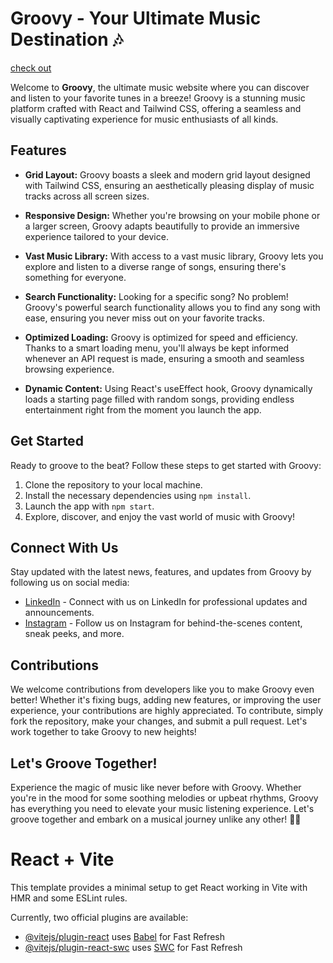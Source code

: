 # Groovy - Your Ultimate Music Destination 🎶
[check out](https://groovy-nine.vercel.app/)

Welcome to **Groovy**, the ultimate music website where you can discover and listen to your favorite tunes in a breeze! Groovy is a stunning music platform crafted with React and Tailwind CSS, offering a seamless and visually captivating experience for music enthusiasts of all kinds.

## Features

- **Grid Layout:** Groovy boasts a sleek and modern grid layout designed with Tailwind CSS, ensuring an aesthetically pleasing display of music tracks across all screen sizes.
  
- **Responsive Design:** Whether you're browsing on your mobile phone or a larger screen, Groovy adapts beautifully to provide an immersive experience tailored to your device.

- **Vast Music Library:** With access to a vast music library, Groovy lets you explore and listen to a diverse range of songs, ensuring there's something for everyone.

- **Search Functionality:** Looking for a specific song? No problem! Groovy's powerful search functionality allows you to find any song with ease, ensuring you never miss out on your favorite tracks.  

- **Optimized Loading:** Groovy is optimized for speed and efficiency. Thanks to a smart loading menu, you'll always be kept informed whenever an API request is made, ensuring a smooth and seamless browsing experience.

- **Dynamic Content:** Using React's useEffect hook, Groovy dynamically loads a starting page filled with random songs, providing endless entertainment right from the moment you launch the app.

## Get Started

Ready to groove to the beat? Follow these steps to get started with Groovy:

1. Clone the repository to your local machine.
2. Install the necessary dependencies using `npm install`.
3. Launch the app with `npm start`.
4. Explore, discover, and enjoy the vast world of music with Groovy!

## Connect With Us

Stay updated with the latest news, features, and updates from Groovy by following us on social media:

- [LinkedIn](https://www.linkedin.com/in/ganesh-sharmaz/) - Connect with us on LinkedIn for professional updates and announcements.
- [Instagram](https://www.instagram.com/ganesh_sharmaz/) - Follow us on Instagram for behind-the-scenes content, sneak peeks, and more.

## Contributions

We welcome contributions from developers like you to make Groovy even better! Whether it's fixing bugs, adding new features, or improving the user experience, your contributions are highly appreciated. To contribute, simply fork the repository, make your changes, and submit a pull request. Let's work together to take Groovy to new heights!

## Let's Groove Together!

Experience the magic of music like never before with Groovy. Whether you're in the mood for some soothing melodies or upbeat rhythms, Groovy has everything you need to elevate your music listening experience. Let's groove together and embark on a musical journey unlike any other! 🎵✨

# React + Vite

This template provides a minimal setup to get React working in Vite with HMR and some ESLint rules.

Currently, two official plugins are available:

- [@vitejs/plugin-react](https://github.com/vitejs/vite-plugin-react/blob/main/packages/plugin-react/README.md) uses [Babel](https://babeljs.io/) for Fast Refresh
- [@vitejs/plugin-react-swc](https://github.com/vitejs/vite-plugin-react-swc) uses [SWC](https://swc.rs/) for Fast Refresh
